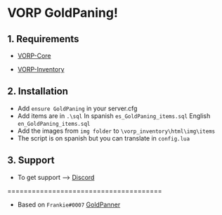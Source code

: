 # VORP GoldPaning!

## 1. Requirements

- [VORP-Core](https://github.com/VORPCORE/VORP-Core)

- [VORP-Inventory](https://github.com/VORPCORE/VORP-Inventory)

## 2. Installation

- Add ```ensure GoldPaning``` in your server.cfg
- Add items are in ```.\sql``` In spanish ```es_GoldPaning_items.sql``` English ```en_GoldPaning_items.sql```
- Add the images from ```img folder``` to ```\vorp_inventory\html\img\items```
- The script is on spanish but you can translate in ```config.lua```

## 3. Support
- To get support --> [Discord](http://discord.vorpcore.com/)


======================================

- Based on ```Frankie#0007``` [GoldPanner](https://discordapp.com/channels/648268213859254309/648268616214511655/712026960133488761)

